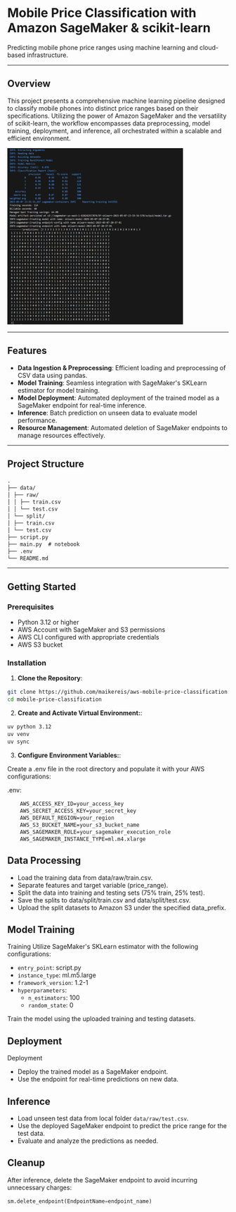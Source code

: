 # Mobile Price Classification with Amazon SageMaker & scikit-learn

Predicting mobile phone price ranges using machine learning and cloud-based infrastructure.

---

## Overview

This project presents a comprehensive machine learning pipeline designed to classify mobile phones into distinct price ranges based on their specifications. Utilizing the power of Amazon SageMaker and the versatility of scikit-learn, the workflow encompasses data preprocessing, model training, deployment, and inference, all orchestrated within a scalable and efficient environment.

<img src="assets/final.png" alt="Alt Text" width="400" height="400">


---

## Features

- **Data Ingestion & Preprocessing**: Efficient loading and preprocessing of CSV data using pandas.
- **Model Training**: Seamless integration with SageMaker's SKLearn estimator for model training.
- **Model Deployment**: Automated deployment of the trained model as a SageMaker endpoint for real-time inference.
- **Inference**: Batch prediction on unseen data to evaluate model performance.
- **Resource Management**: Automated deletion of SageMaker endpoints to manage resources effectively.

---

## Project Structure

    .
    ├── data/
    │ ├── raw/
    │ │ ├── train.csv
    │ │ └── test.csv
    │ └── split/
    │ ├── train.csv
    │ └── test.csv
    ├── script.py
    ├── main.py  # notebook
    ├── .env
    └── README.md



---

## Getting Started

### Prerequisites

- Python 3.12 or higher
- AWS Account with SageMaker and S3 permissions
- AWS CLI configured with appropriate credentials
- AWS S3 bucket

### Installation

1. **Clone the Repository**:

```bash
git clone https://github.com/maikereis/aws-mobile-price-classification.git
cd mobile-price-classification
```

2. **Create and Activate Virtual Environment:**:
```bash
uv python 3.12
uv venv
uv sync
```

3. **Configure Environment Variables:**:

Create a .env file in the root directory and populate it with your AWS configurations:

.env:
```
    AWS_ACCESS_KEY_ID=your_access_key
    AWS_SECRET_ACCESS_KEY=your_secret_key
    AWS_DEFAULT_REGION=your_region
    AWS_S3_BUCKET_NAME=your_s3_bucket_name
    AWS_SAGEMAKER_ROLE=your_sagemaker_execution_role
    AWS_SAGEMAKER_INSTANCE_TYPE=ml.m4.xlarge
```

## Data Processing

* Load the training data from data/raw/train.csv.
* Separate features and target variable (price_range).
* Split the data into training and testing sets (75% train, 25% test).
* Save the splits to data/split/train.csv and data/split/test.csv.
* Upload the split datasets to Amazon S3 under the specified data_prefix.

## Model Training

Training
Utilize SageMaker's SKLearn estimator with the following configurations:

* `entry_point`: script.py
* `instance_type`: ml.m5.large
* `framework_version`: 1.2-1
* `hyperparameters`:
    * `n_estimators`: 100
    * `random_state`: 0

Train the model using the uploaded training and testing datasets.

## Deployment

Deployment
* Deploy the trained model as a SageMaker endpoint.
* Use the endpoint for real-time predictions on new data.

## Inference

* Load unseen test data from local folder `data/raw/test.csv`.
* Use the deployed SageMaker endpoint to predict the price range for the test data.
* Evaluate and analyze the predictions as needed.

## Cleanup

After inference, delete the SageMaker endpoint to avoid incurring unnecessary charges:
 
```python
sm.delete_endpoint(EndpointName=endpoint_name)
```





